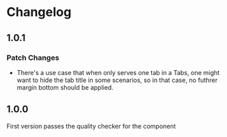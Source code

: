 # Changelog

## 1.0.1

### Patch Changes

- There's a use case that when only serves one tab in a Tabs,
  one might want to hide the tab title in some scenarios,
  so in that case, no futhrer margin bottom should be applied.

## 1.0.0

First version passes the quality checker for the component
